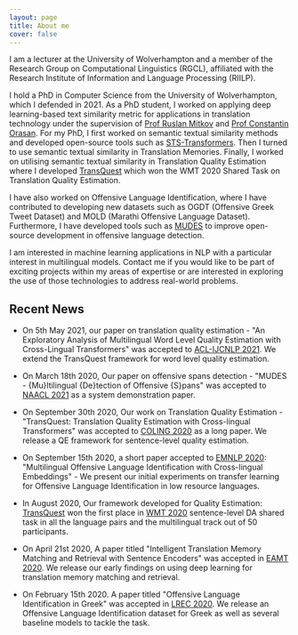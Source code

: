 ```yaml
---
layout: page
title: About me
cover: false
---
```


I am a lecturer at the University of Wolverhampton and a member of the Research Group on Computational Linguistics (RGCL), affiliated with the Research Institute of Information and Language Processing (RIILP).

I hold a PhD in Computer Science from the University of Wolverhampton, which I defended in 2021. As a PhD student, I worked on applying deep learning-based text similarity metric for applications in translation technology under the supervision of [Prof Ruslan Mitkov](https://researchers.wlv.ac.uk/R.Mitkov) and [Prof Constantin Orasan](https://dinel.org.uk/). For my PhD, I first worked on semantic textual similarity methods and developed open-source tools such as [STS-Transformers](https://github.com/TharinduDR/STS-Transformers). Then I turned to use semantic textual similarity in Translation Memories. Finally, I worked on utilising semantic textual similarity in Translation Quality Estimation where I developed [TransQuest](http://tharindu.co.uk/TransQuest/) which won the WMT 2020 Shared Task on Translation Quality Estimation.

I have also worked on Offensive Language Identification, where I have contributed to developing new datasets such as OGDT (Offensive Greek Tweet Dataset) and MOLD (Marathi Offensive Language Dataset). Furthermore, I have developed tools such as [MUDES](https://github.com/TharinduDR/MUDES) to improve open-source development in offensive language detection.

I am interested in machine learning applications in NLP with a particular interest in multilingual models. Contact me if you would like to be part of exciting projects within my areas of expertise or are interested in exploring the use of those technologies to address real-world problems.


## Recent News
* On 5th May 2021, our paper on translation quality estimation - "An Exploratory Analysis of Multilingual Word Level Quality Estimation with Cross-Lingual Transformers" was accepted to [ACL-IJCNLP 2021](https://2021.aclweb.org/). We extend the TransQuest framework for word level quality estimation.

* On March 18th 2020, Our paper on offensive spans detection - "MUDES - {Mu}ltilingual {De}tection of Offensive {S}pans" was accepted to [NAACL 2021](https://2021.naacl.org/) as a system demonstration paper.

* On September 30th 2020, Our work on Translation Quality Estimation - "TransQuest: Translation Quality Estimation with Cross-lingual Transformers" was accepted to [COLING 2020](https://coling2020.org/) as a long paper. We release a QE framework for sentence-level quality estimation.

* On September 15th 2020, a short paper accepted to [EMNLP 2020](https://2020.emnlp.org/): "Multilingual Offensive Language Identification with Cross-lingual Embeddings" - We present our initial experiments on transfer learning for Offensive Language Identification in low resource languages.

* In August 2020, Our framework developed for Quality Estimation: [TransQuest](https://github.com/TharinduDR/TransQuest) won the first place in [WMT 2020](http://www.statmt.org/wmt20/) sentence-level DA shared task in all the language pairs and the multilingual track out of 50 participants. 

* On April 21st 2020, A paper titled "Intelligent Translation Memory Matching and Retrieval with Sentence Encoders" was accepted in [EAMT 2020](https://eamt2020.inesc-id.pt/). We release our early findings on using deep learning for translation memory matching and retrieval.

* On February 15th 2020. A paper titled "Offensive Language Identification in Greek" was accepted in [LREC 2020](https://lrec2020.lrec-conf.org/en/). We release an Offensive Language Identification dataset for Greek as well as several baseline models to tackle the task.



